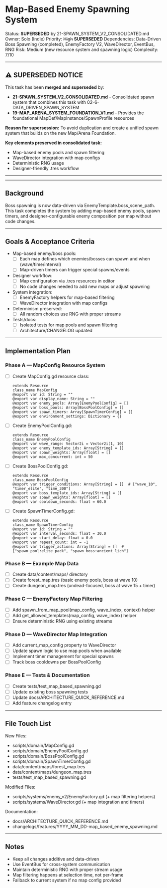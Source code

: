 # Map-Based Enemy Spawning System

Status: **SUPERSEDED** by 21-SPAWN_SYSTEM_V2_CONSOLIDATED.md
Owner: Solo (Indie)
Priority: ~~High~~ **SUPERSEDED**
Dependencies: Data-Driven Boss Spawning (completed), EnemyFactory V2, WaveDirector, EventBus, RNG
Risk: Medium (new resource system and spawning logic)
Complexity: 7/10

---

## ⚠️ SUPERSEDED NOTICE

This task has been **merged and superseded** by:
- **21-SPAWN_SYSTEM_V2_CONSOLIDATED.md** - Consolidated spawn system that combines this task with 02-6-DATA_DRIVEN_SPAWN_SYSTEM
- **19-MAP_ARENA_SYSTEM_FOUNDATION_V1.md** - Provides the foundational MapDef/MapInstance/SpawnProfile resources

**Reason for supersession:** To avoid duplication and create a unified spawn system that builds on the new Map/Arena Foundation.

**Key elements preserved in consolidated task:**
- Map-based enemy pools and spawn filtering
- WaveDirector integration with map configs
- Deterministic RNG usage
- Designer-friendly .tres workflow

---

---

## Background

Boss spawning is now data-driven via EnemyTemplate.boss_scene_path. This task completes the system by adding map-based enemy pools, spawn timers, and designer-configurable enemy composition per map without code changes.

---

## Goals & Acceptance Criteria

- Map-based enemy/boss pools:
  - [ ] Each map defines which enemies/bosses can spawn and when (wave/time/interval)
  - [ ] Map-driven timers can trigger special spawns/events
- Designer workflow:
  - [ ] Map configuration via .tres resources in editor
  - [ ] No code changes needed to add new maps or adjust spawning
- System integration:
  - [ ] EnemyFactory helpers for map-based filtering
  - [ ] WaveDirector integration with map configs
- Determinism preserved:
  - [ ] All random choices use RNG with proper streams
- Tests/docs:
  - [ ] Isolated tests for map pools and spawn filtering
  - [ ] Architecture/CHANGELOG updated

---

## Implementation Plan

### Phase A — MapConfig Resource System
- [ ] Create MapConfig.gd resource class:
  ```gdscript
  extends Resource
  class_name MapConfig
  @export var id: String = ""
  @export var display_name: String = ""
  @export var enemy_pools: Array[EnemyPoolConfig] = []
  @export var boss_pools: Array[BossPoolConfig] = []
  @export var spawn_timers: Array[SpawnTimerConfig] = []
  @export var environment_settings: Dictionary = {}
  ```

- [ ] Create EnemyPoolConfig.gd:
  ```gdscript
  extends Resource
  class_name EnemyPoolConfig
  @export var wave_range: Vector2i = Vector2i(1, 10)
  @export var enemy_template_ids: Array[String] = []
  @export var spawn_weights: Array[float] = []
  @export var max_concurrent: int = 50
  ```

- [ ] Create BossPoolConfig.gd:
  ```gdscript
  extends Resource
  class_name BossPoolConfig
  @export var trigger_conditions: Array[String] = []  # ["wave_10", "timer_elite", "time_300"]
  @export var boss_template_ids: Array[String] = []
  @export var spawn_weights: Array[float] = []
  @export var cooldown_seconds: float = 60.0
  ```

- [ ] Create SpawnTimerConfig.gd:
  ```gdscript
  extends Resource
  class_name SpawnTimerConfig
  @export var id: String = ""
  @export var interval_seconds: float = 30.0
  @export var start_delay: float = 0.0
  @export var repeat_count: int = -1
  @export var trigger_actions: Array[String] = []  # ["spawn_pool:elite_pack", "spawn_boss:ancient_lich"]
  ```

### Phase B — Example Map Data
- [ ] Create data/content/maps/ directory
- [ ] Create forest_map.tres (basic enemy pools, boss at wave 10)
- [ ] Create dungeon_map.tres (undead-focused, boss at wave 15 + timer)

### Phase C — EnemyFactory Map Filtering
- [ ] Add spawn_from_map_pool(map_config, wave_index, context) helper
- [ ] Add get_allowed_templates(map_config, wave_index) helper
- [ ] Ensure deterministic RNG using existing streams

### Phase D — WaveDirector Map Integration
- [ ] Add current_map_config property to WaveDirector
- [ ] Update spawn logic to use map pools when available
- [ ] Implement timer management for special spawns
- [ ] Track boss cooldowns per BossPoolConfig

### Phase E — Tests & Documentation
- [ ] Create tests/test_map_based_spawning.gd
- [ ] Update existing boss spawning tests
- [ ] Update docs/ARCHITECTURE_QUICK_REFERENCE.md
- [ ] Add feature changelog entry

---

## File Touch List

New Files:
- scripts/domain/MapConfig.gd
- scripts/domain/EnemyPoolConfig.gd
- scripts/domain/BossPoolConfig.gd
- scripts/domain/SpawnTimerConfig.gd
- data/content/maps/forest_map.tres
- data/content/maps/dungeon_map.tres
- tests/test_map_based_spawning.gd

Modified Files:
- scripts/systems/enemy_v2/EnemyFactory.gd (+ map filtering helpers)
- scripts/systems/WaveDirector.gd (+ map integration and timers)

Documentation:
- docs/ARCHITECTURE_QUICK_REFERENCE.md
- changelogs/features/YYYY_MM_DD-map_based_enemy_spawning.md

---

## Notes

- Keep all changes additive and data-driven
- Use EventBus for cross-system communication
- Maintain deterministic RNG with proper stream usage
- Map filtering happens at selection time, not per-frame
- Fallback to current system if no map config provided
